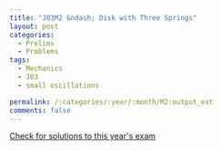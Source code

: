 ```yaml
---
title: "J03M2 &ndash; Disk with Three Springs"
layout: post
categories:
  - Prelims
  - Problems
tags:
  - Mechanics
  - J03
  - small oscillations

permalink: /:categories/:year/:month/M2:output_ext
comments: false
---
```

<object data="2003J2M.pdf" type="application/pdf" width="100%" height="500"></object>
<div class="message"><a href='https://princetonprelim.com/prelim/10/'>Check for solutions to this year's exam</a></div>